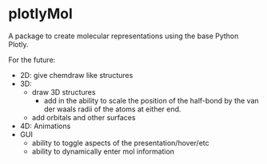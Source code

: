 # plotlyMol

A package to create molecular representations using the base Python Plotly. 


For the future:

- 2D: give chemdraw like structures
- 3D: 
	- draw 3D structures 
		- add in the ability to scale the position of the half-bond by the van der waals radii of the atoms at either end. 
	- add orbitals and other surfaces
- 4D: Animations
- GUI
	- ability to toggle aspects of the presentation/hover/etc
	- ability to dynamically enter mol information
